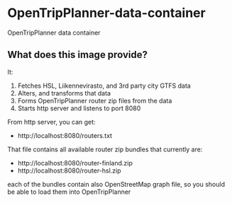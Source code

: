 # OpenTripPlanner-data-container
OpenTripPlanner data container

## What does this image provide?

It:

1. Fetches HSL, Liikennevirasto, and 3rd party city GTFS data
2. Alters, and transforms that data
3. Forms OpenTripPlanner router zip files from the data
4. Starts http server and listens to port 8080

From http server, you can get:
- http://localhost:8080/routers.txt

That file contains all available router zip bundles that currently are:
- http://localhost:8080/router-finland.zip
- http://localhost:8080/router-hsl.zip

each of the bundles contain also OpenStreetMap graph file, so you should be able to load them into OpenTripPlanner
